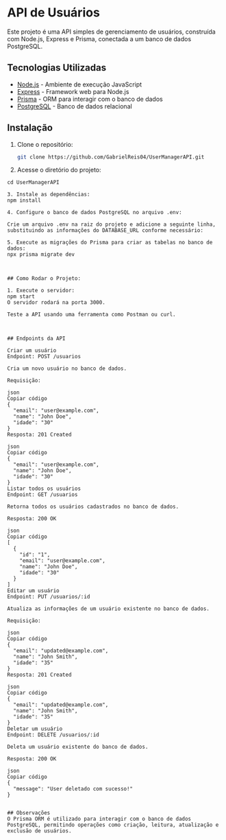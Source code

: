 # API de Usuários

Este projeto é uma API simples de gerenciamento de usuários, construída com Node.js, Express e Prisma, conectada a um banco de dados PostgreSQL.

## Tecnologias Utilizadas

- [Node.js](https://nodejs.org/) - Ambiente de execução JavaScript
- [Express](https://expressjs.com/) - Framework web para Node.js
- [Prisma](https://www.prisma.io/) - ORM para interagir com o banco de dados
- [PostgreSQL](https://www.postgresql.org/) - Banco de dados relacional

## Instalação

1. Clone o repositório:

   ```bash
   git clone https://github.com/GabrielReis04/UserManagerAPI.git

   
2. Acesse o diretório do projeto:

```
cd UserManagerAPI

3. Instale as dependências:
npm install

4. Configure o banco de dados PostgreSQL no arquivo .env:

Crie um arquivo .env na raiz do projeto e adicione a seguinte linha, substituindo as informações do DATABASE_URL conforme necessário:

5. Execute as migrações do Prisma para criar as tabelas no banco de dados:
npx prisma migrate dev



## Como Rodar o Projeto:

1. Execute o servidor:
npm start
O servidor rodará na porta 3000.

Teste a API usando uma ferramenta como Postman ou curl.



## Endpoints da API

Criar um usuário
Endpoint: POST /usuarios

Cria um novo usuário no banco de dados.

Requisição:

json
Copiar código
{
  "email": "user@example.com",
  "name": "John Doe",
  "idade": "30"
}
Resposta: 201 Created

json
Copiar código
{
  "email": "user@example.com",
  "name": "John Doe",
  "idade": "30"
}
Listar todos os usuários
Endpoint: GET /usuarios

Retorna todos os usuários cadastrados no banco de dados.

Resposta: 200 OK

json
Copiar código
[
  {
    "id": "1",
    "email": "user@example.com",
    "name": "John Doe",
    "idade": "30"
  }
]
Editar um usuário
Endpoint: PUT /usuarios/:id

Atualiza as informações de um usuário existente no banco de dados.

Requisição:

json
Copiar código
{
  "email": "updated@example.com",
  "name": "John Smith",
  "idade": "35"
}
Resposta: 201 Created

json
Copiar código
{
  "email": "updated@example.com",
  "name": "John Smith",
  "idade": "35"
}
Deletar um usuário
Endpoint: DELETE /usuarios/:id

Deleta um usuário existente do banco de dados.

Resposta: 200 OK

json
Copiar código
{
  "message": "User deletado com sucesso!"
}


## Observações
O Prisma ORM é utilizado para interagir com o banco de dados PostgreSQL, permitindo operações como criação, leitura, atualização e exclusão de usuários.

